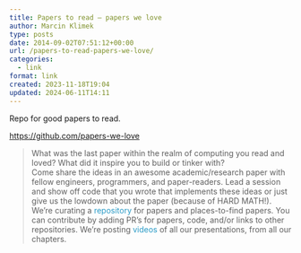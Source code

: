 ```yaml
---
title: Papers to read – papers we love
author: Marcin Klimek
type: posts
date: 2014-09-02T07:51:12+00:00
url: /papers-to-read-papers-we-love/
categories:
  - link
format: link
created: 2023-11-18T19:04
updated: 2024-06-11T14:11
---
```

Repo for good papers to read.

<https://github.com/papers-we-love>

> What was the last paper within the realm of computing you read and loved? What did it inspire you to build or tinker with?  
> Come share the ideas in an awesome academic/research paper with fellow engineers, programmers, and paper-readers. Lead a session and show off code that you wrote that implements these ideas or just give us the lowdown about the paper (because of HARD MATH!).  
> We&#8217;re curating a <a style="display: inline; color: #2a9bc7; text-decoration: none;" href="https://github.com/papers-we-love/papers-we-love">repository</a> for papers and places-to-find papers. You can contribute by adding PR&#8217;s for papers, code, and/or links to other repositories. We&#8217;re posting <a style="display: inline; color: #2a9bc7; text-decoration: none;" href="https://www.youtube.com/user/PapersWeLove">videos</a> of all our presentations, from all our chapters.